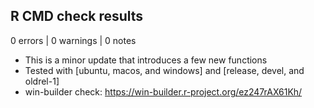 ## R CMD check results

0 errors | 0 warnings | 0 notes

* This is a minor update that introduces a few new functions
* Tested with [ubuntu, macos, and windows] and [release, devel, and oldrel-1]
* win-builder check: https://win-builder.r-project.org/ez247rAX61Kh/

